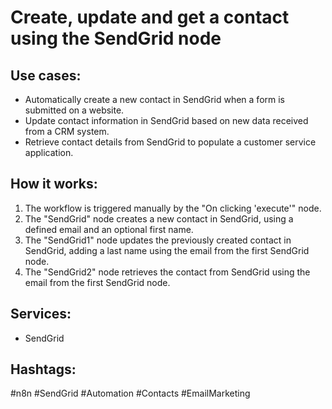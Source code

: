 # Create, update and get a contact using the SendGrid node

## Use cases:

- Automatically create a new contact in SendGrid when a form is submitted on a website.
- Update contact information in SendGrid based on new data received from a CRM system.
- Retrieve contact details from SendGrid to populate a customer service application.

## How it works:

1.  The workflow is triggered manually by the "On clicking 'execute'" node.
2.  The "SendGrid" node creates a new contact in SendGrid, using a defined email and an optional first name.
3.  The "SendGrid1" node updates the previously created contact in SendGrid, adding a last name using the email from the first SendGrid node.
4.  The "SendGrid2" node retrieves the contact from SendGrid using the email from the first SendGrid node.

## Services:

-   SendGrid

## Hashtags:

#n8n #SendGrid #Automation #Contacts #EmailMarketing
